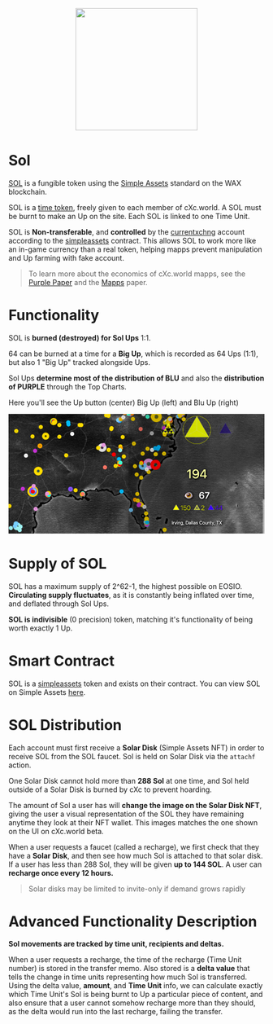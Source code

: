 <p align="center">
  <img width="240" height="240" src="https://ipfs.pink.gg/ipfs/QmXSevesv6tanu4AuybSR3f1xHetozHYqjz1QEGbT2ghX5">
</p>


# Sol
[SOL](https://wax.simplemarket.io/trading/ft/currentxchng/SOL) is a fungible token using the [Simple Assets](https://github.com/CryptoLions/SimpleAssets) standard on the WAX blockchain.

SOL is a [time token](https://github.com/dougbutner/web-4#time-issued-cryptocurrency-time-tokens), freely given to each member of cXc.world. A SOL must be burnt to make an Up on the site. Each SOL is linked to one Time Unit.

SOL is **Non-transferable**, and **controlled** by the [currentxchng](https://wax.bloks.io/account/simpleassets) account according to the [simpleassets](https://wax.bloks.io/account/simpleassets) contract. This allows SOL to work more like an in-game currency than a real token, helping mapps prevent manipulation and Up farming with fake account.

> To learn more about the economics of cXc.world mapps, see the [Purple Paper](https://docs.google.com/document/d/1T2JH9J73WjgZ9-cULJAzrYvZzyPSXEA_fdgt21lHnDc/preview) and the [Mapps](https://docs.google.com/document/d/1YppJ2EYumRI2j0UHYdZh7NJMObMI_NfHgaFRLbjgBtw/preview) paper.

# Functionality
SOL is **burned (destroyed) for Sol Ups** 1:1.

64 can be burned at a time for a **Big Up**, which is recorded as 64 Ups (1:1), but also 1 "Big Up" tracked alongside Ups.

Sol Ups **determine most of the distribution of BLU** and also the **distribution of PURPLE** through the Top Charts.

Here you'll see the Up button (center) Big Up (left) and Blu Up (right)
<p align="center"><a href="https://music.cxc.world" target="_blank" alt="Experience cXc Music">
  <img width="auto" height="auto" src="https://github.com/currentxchange/purple-explainer/blob/master/Images/UI-SE-USA.png"></a>
</p>


# Supply of SOL
SOL has a maximum supply of 2^62-1, the highest possible on EOSIO. **Circulating supply fluctuates**, as it is constantly being inflated over time, and deflated through Sol Ups.

**SOL is indivisible** (0 precision) token, matching it's functionality of being worth exactly 1 Up.

# Smart Contract
SOL is a [simpleassets](https://wax.bloks.io/account/simpleassets) token and exists on their contract. You can view SOL on Simple Assets [here](https://wax.simplemarket.io/trading/ft/currentxchng/SOL).


# SOL Distribution
Each account must first receive a **Solar Disk** (Simple Assets NFT) in order to receive SOL from the SOL faucet. Sol is held on Solar Disk via the `attachf` action.

One Solar Disk cannot hold more than **288 Sol** at one time, and Sol held outside of a Solar Disk is burned by cXc to prevent hoarding.

The amount of Sol a user has will **change the image on the Solar Disk NFT**, giving the user a visual representation of the SOL they have remaining anytime they look at their NFT wallet. This images matches the one shown on the UI on cXc.world beta.


When a user requests a faucet (called a recharge), we first check that they have a **Solar Disk**, and then see how much Sol is attached to that solar disk. If a user has less than 288 Sol, they will be given **up to 144 SOL**. A user can **recharge once every 12 hours.**

> Solar disks may be limited to invite-only if demand grows rapidly

# Advanced Functionality Description

**Sol movements are tracked by time unit, recipients and deltas.**

When a user requests a recharge, the time of the recharge (Time Unit number) is stored in the transfer memo. Also stored is a **delta value** that tells the change in time units representing how much Sol is transferred. Using the delta value, **amount**, and **Time Unit** info, we can calculate exactly which Time Unit's Sol is being burnt to Up a particular piece of content, and also ensure that a user cannot somehow recharge more than they should, as the delta would run into the last recharge, failing the transfer.

